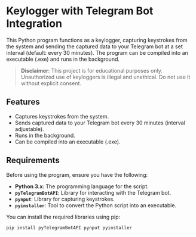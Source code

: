 # Keylogger with Telegram Bot Integration

This Python program functions as a keylogger, capturing keystrokes from the system and sending the captured data to your Telegram bot at a set interval (default: every 30 minutes). The program can be compiled into an executable (.exe) and runs in the background.

> **Disclaimer**: This project is for educational purposes only. Unauthorized use of keyloggers is illegal and unethical. Do not use it without explicit consent.

## Features

- Captures keystrokes from the system.
- Sends captured data to your Telegram bot every 30 minutes (interval adjustable).
- Runs in the background.
- Can be compiled into an executable (.exe).

## Requirements

Before using the program, ensure you have the following:

- **Python 3.x**: The programming language for the script.
- **`pyTelegramBotAPI`**: Library for interacting with the Telegram bot.
- **`pynput`**: Library for capturing keystrokes.
- **`pyinstaller`**: Tool to convert the Python script into an executable.

You can install the required libraries using pip:

```bash
pip install pyTelegramBotAPI pynput pyinstaller
